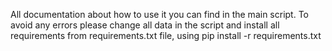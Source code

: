 All documentation about how to use it you can find in the main script. To avoid any errors please change all data in the script and install all requirements from requirements.txt file, using pip install -r requirements.txt
